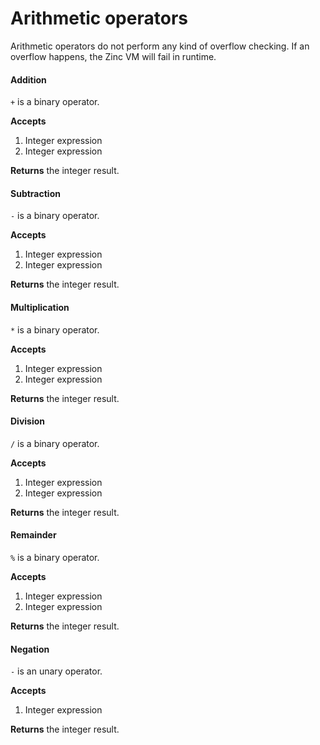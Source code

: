 # Arithmetic operators

Arithmetic operators do not perform any kind of overflow checking. If an
overflow happens, the Zinc VM will fail in runtime.

#### Addition

`+` is a binary operator.

**Accepts**
1. Integer expression
2. Integer expression

**Returns** the integer result.

#### Subtraction

`-` is a binary operator.

**Accepts**
1. Integer expression
2. Integer expression

**Returns** the integer result.

#### Multiplication

`*` is a binary operator.

**Accepts**
1. Integer expression
2. Integer expression

**Returns** the integer result.

#### Division

`/` is a binary operator.

**Accepts**
1. Integer expression
2. Integer expression

**Returns** the integer result.

#### Remainder

`%` is a binary operator.

**Accepts**
1. Integer expression
2. Integer expression

**Returns** the integer result.

#### Negation

`-` is an unary operator.

**Accepts**
1. Integer expression

**Returns** the integer result.
